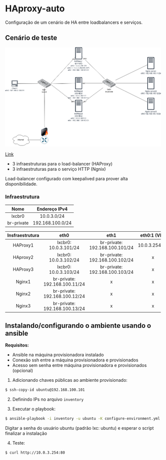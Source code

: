# HAproxy-auto

Configuração de um cenário de HA entre loadbalancers e serviços.

## Cenário de teste

![Cenário de teste](./PoCHA.drawio.png)

[Link](https://drive.google.com/file/d/1xnbv2z_nI4R5Fh1MX_sGd9gU0LHK9eAb/view?usp=sharing)


* 3 infraestruturas para o load-balancer (HAProxy)
* 3 infraestruturas para o serviço HTTP (Ngnix)

Load-balancer configurado com keepalived para prover alta disponibilidade.

### Infraestrutura

|    Nome    |   Endereço IPv4  |
|:----------:|:----------------:|
|   lxcbr0   |    10.0.3.0/24   |
| br-private | 192.168.100.0/24 |


| Insfraestrutura | eth0                          | eth1                           | eth0:1 (VIP)  |
|:---------------:|:-----------------------------:|:------------------------------:|:-------------:|
| HAProxy1        | lxcbr0: 10.0.3.101/24         | br-private: 192.168.100.101/24 | 10.0.3.254/24 |
| HAproxy2        | lxcbr0: 10.0.3.102/24         | br-private: 192.168.100.102/24 | x             |
| HAProxy3        | lxcbr0: 10.0.3.103/24         | br-private: 192.168.100.103/24 | x             |
| Nginx1          | br-private: 192.168.100.11/24 | x                              | x             |
| Nginx2          | br-private: 192.168.100.12/24 | x                              | x             |
| Nginx3          | br-private: 192.168.100.13/24 | x                              | x             |


## Instalando/configurando o ambiente usando o ansible

**Requisitos:**
* Ansible na máquina provisionadora instalado
* Conexão ssh entre a máquina provisionadora e provisionados
* Acesso sem senha entre máquina provisionadora e provisionados (opcional)

1. Adicionando chaves públicas ao ambiente provisionado:
```sh
$ ssh-copy-id ubuntu@192.168.100.101
```

2. Definindo IPs no arquivo `inventory`

3. Executar o playbook:
```sh
$ ansible-playbook -i inventory -u ubuntu -K configure-environment.yml
```

Digitar a senha do usuário ubuntu (padrão lxc: ubuntu) e esperar o script finalizar a instalação

4. Teste:
```sh
$ curl http://10.0.3.254:80
```